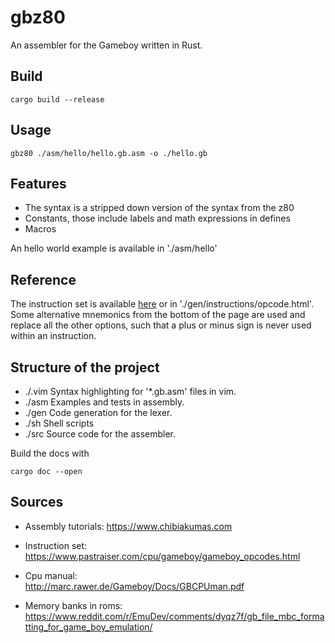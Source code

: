 # gbz80

An assembler for the Gameboy written in Rust.

## Build

```
cargo build --release
```

## Usage

```
gbz80 ./asm/hello/hello.gb.asm -o ./hello.gb
```

## Features

- The syntax is a stripped down version of the syntax from the z80
- Constants, those include labels and math expressions in defines
- Macros

An hello world example is available in './asm/hello'

## Reference

The instruction set is available [here](https://www.pastraiser.com/cpu/gameboy/gameboy_opcodes.html) or in './gen/instructions/opcode.html'.  
Some alternative mnemonics from the bottom of the page are used and replace all the other options, such that a plus or minus sign is never used within an instruction.

## Structure of the project

- ./.vim  Syntax highlighting for '*.gb.asm' files in vim.
- ./asm   Examples and tests in assembly.
- ./gen   Code generation for the lexer.
- ./sh    Shell scripts
- ./src   Source code for the assembler.

Build the docs with

```
cargo doc --open
```

## Sources

- Assembly tutorials: 
    https://www.chibiakumas.com  

- Instruction set:  
    https://www.pastraiser.com/cpu/gameboy/gameboy_opcodes.html  

- Cpu manual:  
    http://marc.rawer.de/Gameboy/Docs/GBCPUman.pdf  

- Memory banks in roms:  
    https://www.reddit.com/r/EmuDev/comments/dyqz7f/gb_file_mbc_formatting_for_game_boy_emulation/


